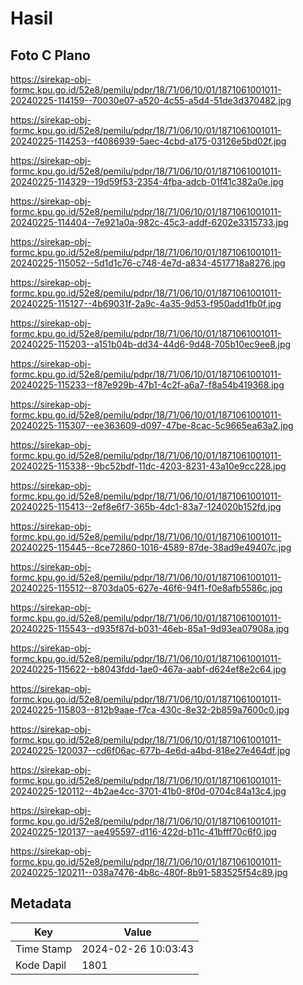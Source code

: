 # Hasil

## Foto C Plano

https://sirekap-obj-formc.kpu.go.id/52e8/pemilu/pdpr/18/71/06/10/01/1871061001011-20240225-114159--70030e07-a520-4c55-a5d4-51de3d370482.jpg

https://sirekap-obj-formc.kpu.go.id/52e8/pemilu/pdpr/18/71/06/10/01/1871061001011-20240225-114253--f4086939-5aec-4cbd-a175-03126e5bd02f.jpg

https://sirekap-obj-formc.kpu.go.id/52e8/pemilu/pdpr/18/71/06/10/01/1871061001011-20240225-114329--19d59f53-2354-4fba-adcb-01f41c382a0e.jpg

https://sirekap-obj-formc.kpu.go.id/52e8/pemilu/pdpr/18/71/06/10/01/1871061001011-20240225-114404--7e921a0a-982c-45c3-addf-6202e3315733.jpg

https://sirekap-obj-formc.kpu.go.id/52e8/pemilu/pdpr/18/71/06/10/01/1871061001011-20240225-115052--5d1d1c76-c748-4e7d-a834-4517718a8276.jpg

https://sirekap-obj-formc.kpu.go.id/52e8/pemilu/pdpr/18/71/06/10/01/1871061001011-20240225-115127--4b69031f-2a9c-4a35-9d53-f950add1fb0f.jpg

https://sirekap-obj-formc.kpu.go.id/52e8/pemilu/pdpr/18/71/06/10/01/1871061001011-20240225-115203--a151b04b-dd34-44d6-9d48-705b10ec9ee8.jpg

https://sirekap-obj-formc.kpu.go.id/52e8/pemilu/pdpr/18/71/06/10/01/1871061001011-20240225-115233--f87e929b-47b1-4c2f-a6a7-f8a54b419368.jpg

https://sirekap-obj-formc.kpu.go.id/52e8/pemilu/pdpr/18/71/06/10/01/1871061001011-20240225-115307--ee363609-d097-47be-8cac-5c9665ea63a2.jpg

https://sirekap-obj-formc.kpu.go.id/52e8/pemilu/pdpr/18/71/06/10/01/1871061001011-20240225-115338--9bc52bdf-11dc-4203-8231-43a10e9cc228.jpg

https://sirekap-obj-formc.kpu.go.id/52e8/pemilu/pdpr/18/71/06/10/01/1871061001011-20240225-115413--2ef8e6f7-365b-4dc1-83a7-124020b152fd.jpg

https://sirekap-obj-formc.kpu.go.id/52e8/pemilu/pdpr/18/71/06/10/01/1871061001011-20240225-115445--8ce72860-1016-4589-87de-38ad9e49407c.jpg

https://sirekap-obj-formc.kpu.go.id/52e8/pemilu/pdpr/18/71/06/10/01/1871061001011-20240225-115512--8703da05-627e-46f6-94f1-f0e8afb5586c.jpg

https://sirekap-obj-formc.kpu.go.id/52e8/pemilu/pdpr/18/71/06/10/01/1871061001011-20240225-115543--d935f87d-b031-46eb-85a1-9d93ea07908a.jpg

https://sirekap-obj-formc.kpu.go.id/52e8/pemilu/pdpr/18/71/06/10/01/1871061001011-20240225-115622--b8043fdd-1ae0-467a-aabf-d624ef8e2c64.jpg

https://sirekap-obj-formc.kpu.go.id/52e8/pemilu/pdpr/18/71/06/10/01/1871061001011-20240225-115803--812b9aae-f7ca-430c-8e32-2b859a7600c0.jpg

https://sirekap-obj-formc.kpu.go.id/52e8/pemilu/pdpr/18/71/06/10/01/1871061001011-20240225-120037--cd6f06ac-677b-4e6d-a4bd-818e27e464df.jpg

https://sirekap-obj-formc.kpu.go.id/52e8/pemilu/pdpr/18/71/06/10/01/1871061001011-20240225-120112--4b2ae4cc-3701-41b0-8f0d-0704c84a13c4.jpg

https://sirekap-obj-formc.kpu.go.id/52e8/pemilu/pdpr/18/71/06/10/01/1871061001011-20240225-120137--ae495597-d116-422d-b11c-41bfff70c6f0.jpg

https://sirekap-obj-formc.kpu.go.id/52e8/pemilu/pdpr/18/71/06/10/01/1871061001011-20240225-120211--038a7476-4b8c-480f-8b91-583525f54c89.jpg


## Metadata

| Key        | Value               |
| ---------- | ------------------- |
| Time Stamp | 2024-02-26 10:03:43 |
| Kode Dapil | 1801                |



